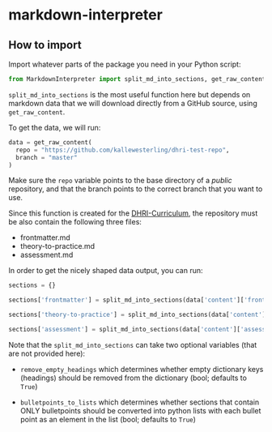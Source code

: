# markdown-interpreter

## How to import

Import whatever parts of the package you need in your Python script:

```python
from MarkdownInterpreter import split_md_into_sections, get_raw_content
```

`split_md_into_sections` is the most useful function here but depends on markdown data that we will download directly from a GitHub source, using `get_raw_content`.

To get the data, we will run:

```python
data = get_raw_content(
  repo = "https://github.com/kallewesterling/dhri-test-repo",
  branch = "master"
)
```

Make sure the `repo` variable points to the base directory of a _public_ repository, and that the branch points to the correct branch that you want to use.

Since this function is created for the [DHRI-Curriculum](https://www.github.com/DHRI-Curriculum/), the repository must be also contain the following three files:
- frontmatter.md
- theory-to-practice.md
- assessment.md

In order to get the nicely shaped data output, you can run:

```python
sections = {}

sections['frontmatter'] = split_md_into_sections(data['content']['frontmatter'])

sections['theory-to-practice'] = split_md_into_sections(data['content']['theory-to-practice'])

sections['assessment'] = split_md_into_sections(data['content']['assessment'])
```

Note that the `split_md_into_sections` can take two optional variables (that are not provided here):

- `remove_empty_headings` which determines whether empty dictionary keys (headings) should be removed from the dictionary (bool; defaults to `True`)

- `bulletpoints_to_lists` which determines whether sections that contain ONLY bulletpoints should be converted into python lists with each bullet point as an element in the list (bool; defaults to `True`)
